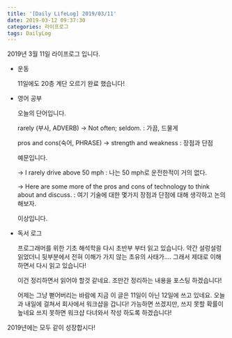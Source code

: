 ```yaml
---
title: '[Daily LifeLog] 2019/03/11'
date: 2019-03-12 09:37:30
categories: 라이프로그
tags: DailyLog
---
```


2019년 3월 11일 라이프로그 입니다.

- 운동

  11일에도 20층 계단 오르기 완료 했습니다!

- 영어 공부

  오늘의 단어입니다.

  rarely (부사, ADVERB)
    -> Not often; seldom.
    : 가끔, 드물게

  pros and cons(숙어, PHRASE)
    -> strength and weakness
    : 장점과 단점

  예문입니다.

  -> I rarely drive above 50 mph 
  : 나는 50 mph로 운전한적이 거의 없다.

  -> Here are some more of the pros and cons of technology to think about and discuss.
  : 여기 기술에 대한 몇가지 장점과 단점에 대해 생각하고 논의 해보자.

  이상입니다.

- 독서 로그

  프로그래머를 위한 기초 해석학을 다시 초반부 부터 읽고 있습니다.
  약간 설렁설렁 읽었더니 뒷부분에서 전혀 이해가 가지 않는 초유의 사태가....
  그래서 제대로 이해하면서 다시 읽고 있습니다!

  이건 정리하면서 읽어야 할것 같네요.
  조만간 정리하는 내용을 포스팅 하겠습니다!

  어제는 그냥 뻗어버리는 바람에 지금 이 글은 11일이 아닌 12일에 쓰고 있네요.
  오늘과 내일에 걸쳐서 회사에서 워크샵을 갑니다!
  가능하면 쓰겠지만, 쓰지 못할 확률이 높네요
	쓰지 못하면 워크샵 다녀와서 작성 하도록 하겠습니다!

2019년에는 모두 같이 성장합시다!

